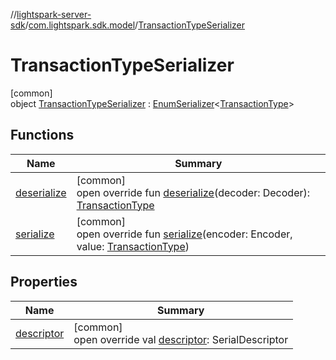 //[lightspark-server-sdk](../../../index.md)/[com.lightspark.sdk.model](../index.md)/[TransactionTypeSerializer](index.md)

# TransactionTypeSerializer

[common]\
object [TransactionTypeSerializer](index.md) : [EnumSerializer](../../com.lightspark.sdk.util/-enum-serializer/index.md)&lt;[TransactionType](../-transaction-type/index.md)&gt;

## Functions

| Name | Summary |
|---|---|
| [deserialize](../../com.lightspark.sdk.util/-enum-serializer/deserialize.md) | [common]<br>open override fun [deserialize](../../com.lightspark.sdk.util/-enum-serializer/deserialize.md)(decoder: Decoder): [TransactionType](../-transaction-type/index.md) |
| [serialize](index.md#-1749453034%2FFunctions%2F-1086033721) | [common]<br>open override fun [serialize](index.md#-1749453034%2FFunctions%2F-1086033721)(encoder: Encoder, value: [TransactionType](../-transaction-type/index.md)) |

## Properties

| Name | Summary |
|---|---|
| [descriptor](../../com.lightspark.sdk.util/-enum-serializer/descriptor.md) | [common]<br>open override val [descriptor](../../com.lightspark.sdk.util/-enum-serializer/descriptor.md): SerialDescriptor |
